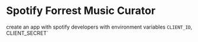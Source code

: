 # Spotify Forrest Music Curator

create an app with spotify developers with environment variables `CLIENT_ID`, CLIENT_SECRET`
